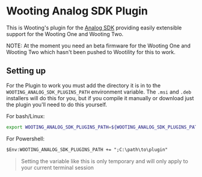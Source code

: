 # Wooting Analog SDK Plugin

This is Wooting's plugin for the [Analog SDK](https://github.com/simon-wh/Analog-SDK) providing easily extensible support for the Wooting One and Wooting Two.

NOTE: At the moment you need an beta firmware for the Wooting One and Wooting Two which hasn't been pushed to Wootility for this to work.

## Setting up
For the Plugin to work you must add the directory it is in to the `WOOTING_ANALOG_SDK_PLUGINS_PATH` environment variable. The `.msi` and `.deb` installers will do this for you, but if you compile it manually or download just the plugin you'll need to do this yourself.

For bash/Linux:
```sh
export WOOTING_ANALOG_SDK_PLUGINS_PATH=${WOOTING_ANALOG_SDK_PLUGINS_PATH};/path/to/plugin
```

For Powershell:
```ps
$Env:WOOTING_ANALOG_SDK_PLUGINS_PATH += ";C:\path\to\plugin"
```

> Setting the variable like this is only temporary and will only apply to your current terminal session